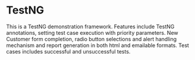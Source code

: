 # TestNG

This is a TestNG demonstration framework. Features include TestNG annotations, setting test case execution with priority parameters. New Customer form completion, radio button selections and alert handling mechanism and report generation in both html and emailable formats. Test cases includes successful and unsuccessful tests. 